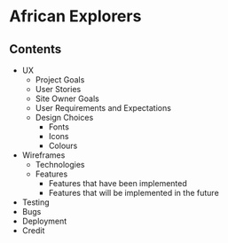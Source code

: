 # **African Explorers** 

## **Contents**

* UX
    * Project Goals
    * User Stories
    * Site Owner Goals
    * User Requirements and Expectations
    * Design Choices
        * Fonts
        * Icons
        * Colours
* Wireframes
    * Technologies
    * Features
        * Features that have been implemented
        * Features that will be implemented in the future
* Testing
* Bugs
* Deployment
* Credit 

